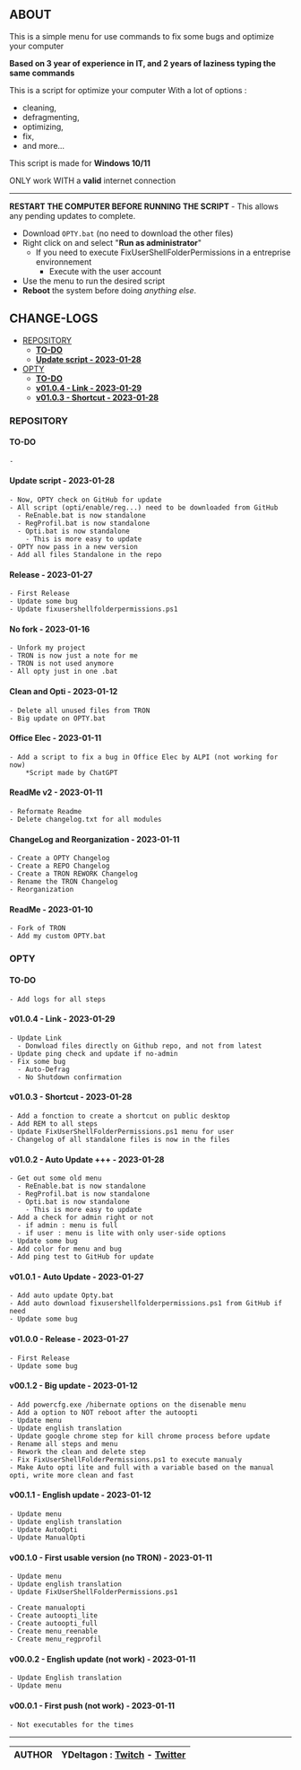## ABOUT <!-- omit in toc -->

This is a simple menu for use commands to fix some bugs and optimize your computer

**Based on 3 year of experience in IT, and 2 years of laziness typing the same commands**

This is a script for optimize your computer
With a lot of options :

- cleaning,
- defragmenting,
- optimizing,
- fix,
- and more...

This script is made for **Windows 10/11**

ONLY work WITH a **valid** internet connection

---

**RESTART THE COMPUTER BEFORE RUNNING THE SCRIPT** - This allows any pending updates to complete.

- Download `OPTY.bat` (no need to download the other files)
- Right click on and select "**Run as administrator**"
  - If you need to execute FixUserShellFolderPermissions in a entreprise environnement
    - Execute with the user account
- Use the menu to run the desired script
- **Reboot** the system before doing *anything else*.

## CHANGE-LOGS<!-- omit in toc -->

- [REPOSITORY](#repository)
  - [**TO-DO**](#to-do)
  - [**Update script - 2023-01-28**](#update-script---2023-01-28)
- [OPTY](#opty)
  - [**TO-DO**](#to-do-1)
  - [**v01.0.4 - Link - 2023-01-29**](#v0104---link---2023-01-29)
  - [**v01.0.3 - Shortcut - 2023-01-28**](#v0103---shortcut---2023-01-28)

### REPOSITORY

#### **TO-DO**

    - 

#### **Update script - 2023-01-28**

    - Now, OPTY check on GitHub for update
    - All script (opti/enable/reg...) need to be downloaded from GitHub
      - ReEnable.bat is now standalone
      - RegProfil.bat is now standalone
      - Opti.bat is now standalone
        - This is more easy to update
    - OPTY now pass in a new version
    - Add all files Standalone in the repo

#### **Release - 2023-01-27**<!-- omit in toc -->

    - First Release
    - Update some bug
    - Update fixusershellfolderpermissions.ps1

#### **No fork - 2023-01-16**<!-- omit in toc -->

    - Unfork my project
    - TRON is now just a note for me
    - TRON is not used anymore
    - All opty just in one .bat

#### **Clean and Opti - 2023-01-12**<!-- omit in toc -->

    - Delete all unused files from TRON
    - Big update on OPTY.bat

#### **Office Elec - 2023-01-11**<!-- omit in toc -->

    - Add a script to fix a bug in Office Elec by ALPI (not working for now)
        *Script made by ChatGPT

#### **ReadMe v2 - 2023-01-11**<!-- omit in toc -->

    - Reformate Readme
    - Delete changelog.txt for all modules

#### **ChangeLog and Reorganization - 2023-01-11**<!-- omit in toc -->

    - Create a OPTY Changelog
    - Create a REPO Changelog
    - Create a TRON REWORK Changelog
    - Rename the TRON Changelog
    - Reorganization

#### **ReadMe - 2023-01-10**<!-- omit in toc -->

    - Fork of TRON
    - Add my custom OPTY.bat

### OPTY

#### **TO-DO**

    - Add logs for all steps

#### **v01.0.4 - Link - 2023-01-29**

    - Update Link
      - Donwload files directly on Github repo, and not from latest
    - Update ping check and update if no-admin
    - Fix some bug
      - Auto-Defrag
      - No Shutdown confirmation

#### **v01.0.3 - Shortcut - 2023-01-28**

    - Add a fonction to create a shortcut on public desktop
    - Add REM to all steps
    - Update FixUserShellFolderPermissions.ps1 menu for user
    - Changelog of all standalone files is now in the files

#### **v01.0.2 - Auto Update +++ - 2023-01-28**<!-- omit in toc -->

    - Get out some old menu
      - ReEnable.bat is now standalone
      - RegProfil.bat is now standalone
      - Opti.bat is now standalone
        - This is more easy to update
    - Add a check for admin right or not
      - if admin : menu is full
      - if user : menu is lite with only user-side options
    - Update some bug
    - Add color for menu and bug
    - Add ping test to GitHub for update

#### **v01.0.1 - Auto Update - 2023-01-27**<!-- omit in toc -->

    - Add auto update Opty.bat
    - Add auto download fixusershellfolderpermissions.ps1 from GitHub if need
    - Update some bug

#### **v01.0.0 - Release - 2023-01-27**<!-- omit in toc -->

    - First Release
    - Update some bug

#### **v00.1.2 - Big update - 2023-01-12**<!-- omit in toc -->

    - Add powercfg.exe /hibernate options on the disenable menu
    - Add a option to NOT reboot after the autoopti
    - Update menu
    - Update english translation
    - Update google chrome step for kill chrome process before update
    - Rename all steps and menu
    - Rework the clean and delete step
    - Fix FixUserShellFolderPermissions.ps1 to execute manualy
    - Make Auto opti lite and full with a variable based on the manual opti, write more clean and fast

#### **v00.1.1 - English update - 2023-01-12**<!-- omit in toc -->

    - Update menu
    - Update english translation
    - Update AutoOpti
    - Update ManualOpti

#### **v00.1.0 - First usable version (no TRON) - 2023-01-11**<!-- omit in toc -->

    - Update menu
    - Update english translation
    - Update FixUserShellFolderPermissions.ps1

    - Create manualopti
    - Create autoopti_lite
    - Create autoopti_full
    - Create menu_reenable
    - Create menu_regprofil

#### **v00.0.2 - English update (not work) - 2023-01-11**<!-- omit in toc -->

    - Update English translation
    - Update menu

#### **v00.0.1 - First push (not work) - 2023-01-11**<!-- omit in toc -->

    - Not executables for the times

---

| AUTHOR | YDeltagon : [Twitch](https://twitch.tv/YDeltagon) - [Twitter](https://twitter.com/YDeltagon)
| - | - |